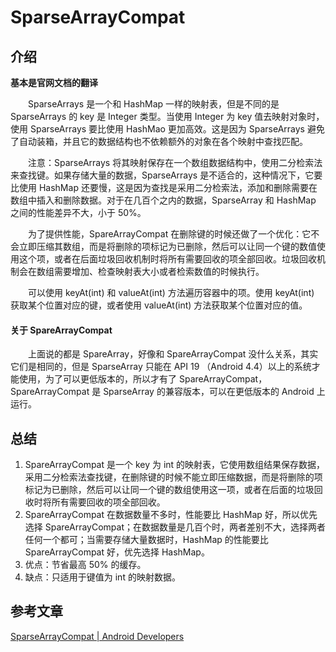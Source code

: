 # SparseArrayCompat

## 介绍
**基本是官网文档的翻译**

　　SparseArrays 是一个和 HashMap 一样的映射表，但是不同的是 SparseArrays 的 key 是 Integer 类型。当使用 Integer 为 key 值去映射对象时，使用 SparseArrays 要比使用 HashMao 更加高效。这是因为 SparseArrays 避免了自动装箱，并且它的数据结构也不依赖额外的对象在各个映射中查找匹配。

　　注意：SparseArrays 将其映射保存在一个数组数据结构中，使用二分检索法来查找键。如果存储大量的数据，SparseArrays 是不适合的，这种情况下，它要比使用 HashMap 还要慢，这是因为查找是采用二分检索法，添加和删除需要在数组中插入和删除数据。对于在几百个之内的数据，SparseArray 和 HashMap 之间的性能差异不大，小于 50%。

　　为了提供性能，SpareArrayCompat 在删除键的时候还做了一个优化：它不会立即压缩其数组，而是将删除的项标记为已删除，然后可以让同一个键的数值使用这个项，或者在后面垃圾回收机制时将所有需要回收的项全部回收。垃圾回收机制会在数组需要增加、检查映射表大小或者检索数值的时候执行。

　　可以使用 keyAt(int) 和 valueAt(int) 方法遍历容器中的项。使用 keyAt(int) 获取某个位置对应的键，或者使用 valueAt(int) 方法获取某个位置对应的值。

#### 关于 SpareArrayCompat
　　上面说的都是 SpareArray，好像和 SpareArrayCompat 没什么关系，其实它们是相同的，但是 SparseArray 只能在 API 19 （Android 4.4）以上的系统才能使用，为了可以更低版本的，所以才有了 SpareArrayCompat，SpareArrayCompat 是 SparseArray 的兼容版本，可以在更低版本的 Android 上运行。


## 总结
1. SpareArrayCompat 是一个 key 为 int 的映射表，它使用数组结果保存数据，采用二分检索法查找键，在删除键的时候不能立即压缩数据，而是将删除的项标记为已删除，然后可以让同一个键的数组使用这一项，或者在后面的垃圾回收时将所有需要回收的项全部回收。
2. SpareArrayCompat 在数据数量不多时，性能要比 HashMap 好，所以优先选择 SpareArrayCompat；在数据数量是几百个时，两者差别不大，选择两者任何一个都可；当需要存储大量数据时，HashMap 的性能要比 SpareArrayCompat 好，优先选择 HashMap。
3. 优点：节省最高 50% 的缓存。
4. 缺点：只适用于键值为 int 的映射数据。


## 参考文章
[SparseArrayCompat | Android Developers](https://developer.android.google.cn/reference/kotlin/androidx/collection/SparseArrayCompat)